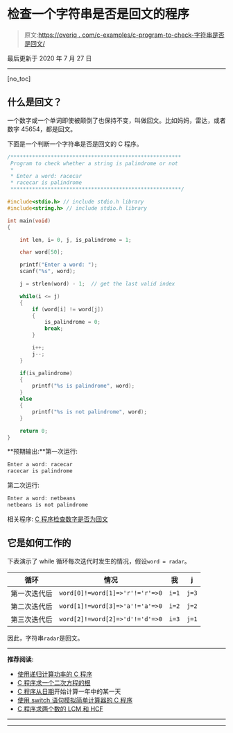 # 检查一个字符串是否是回文的程序

> 原文:[https://overiq . com/c-examples/c-program-to-check-字符串是否是回文/](https://overiq.com/c-examples/c-program-to-check-whether-a-string-is-palindrome-or-not/)

最后更新于 2020 年 7 月 27 日

* * *

[no_toc]

## 什么是回文？

一个数字或一个单词即使被颠倒了也保持不变，叫做回文。比如妈妈，雷达，或者数字 45654，都是回文。

下面是一个判断一个字符串是否是回文的 C 程序。

```c
/*******************************************************
 Program to check whether a string is palindrome or not
 * 
 * Enter a word: racecar
 * racecar is palindrome
 *******************************************************/

#include<stdio.h> // include stdio.h library
#include<string.h> // include stdio.h library

int main(void)
{       

    int len, i= 0, j, is_palindrome = 1;

    char word[50];

    printf("Enter a word: ");
    scanf("%s", word);

    j = strlen(word) - 1;  // get the last valid index

    while(i <= j)
    {
        if (word[i] != word[j])
        {
            is_palindrome = 0;
            break;
        }

        i++;  
        j--;
    }

    if(is_palindrome)
    {
        printf("%s is palindrome", word);
    }
    else
    {
        printf("%s is not palindrome", word);
    }

    return 0;
}

```

**预期输出:**第一次运行:

```c
Enter a word: racecar
racecar is palindrome

```

第二次运行:

```c
Enter a word: netbeans
netbeans is not palindrome

```

相关程序: [C 程序检查数字是否为回文](/c-examples/c-program-to-check-whether-the-number-is-a-palindrome/)

## 它是如何工作的

下表演示了 while 循环每次迭代时发生的情况，假设`word = radar`。

| 循环 | 情况 | 我 | j |
| --- | --- | --- | --- |
| 第一次迭代后 | `word[0]!=word[1]=>'r'!='r'=>0` | `i=1` | `j=3` |
| 第二次迭代后 | `word[1]!=word[3]=>'a'!='a'=>0` | `i=2` | `j=2` |
| 第三次迭代后 | `word[2]!=word[2]=>'d'!='d'=>0` | `i=3` | `j=1` |

因此，字符串`radar`是回文。

* * *

**推荐阅读:**

*   [使用递归计算功率的 C 程序](/c-examples/c-program-to-calculate-the-power-using-recursion/)
*   [C 程序求一个二次方程的根](/c-examples/c-program-to-find-the-roots-of-a-quadratic-equation/)
*   [C 程序从日期](/c-examples/c-program-to-calculate-the-day-of-year-from-the-date/)开始计算一年中的某一天
*   [使用 switch 语句模拟简单计算器的 C 程序](/c-examples/c-program-to-simulate-a-simple-calculator-using-switch-statement/)
*   [C 程序求两个数的 LCM 和 HCF](/c-examples/c-program-to-find-lcm-and-hcf-of-two-numbers/)

* * *

* * *